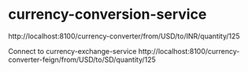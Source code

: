 # currency-conversion-service

http://localhost:8100/currency-converter/from/USD/to/INR/quantity/125

Connect to currency-exchange-service
http://localhost:8100/currency-converter-feign/from/USD/to/SD/quantity/125

